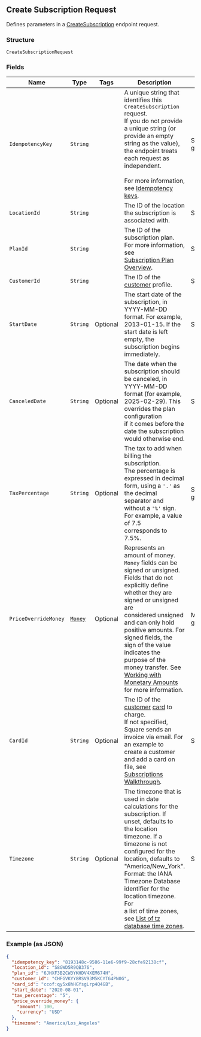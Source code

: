 ## Create Subscription Request

Defines parameters in a 
[CreateSubscription](#endpoint-subscriptions-createsubscription) endpoint request.

### Structure

`CreateSubscriptionRequest`

### Fields

| Name | Type | Tags | Description | Getter |
|  --- | --- | --- | --- | --- |
| `IdempotencyKey` | `String` |  | A unique string that identifies this `CreateSubscription` request.<br>If you do not provide a unique string (or provide an empty string as the value),<br>the endpoint treats each request as independent.<br><br>For more information, see [Idempotency keys](https://developer.squareup.com/docs/docs/working-with-apis/idempotency). | String getIdempotencyKey() |
| `LocationId` | `String` |  | The ID of the location the subscription is associated with. | String getLocationId() |
| `PlanId` | `String` |  | The ID of the subscription plan. For more information, see <br>[Subscription Plan Overview](https://developer.squareup.com/docs/docs/subscriptions/overview). | String getPlanId() |
| `CustomerId` | `String` |  | The ID of the [customer](#type-customer) profile. | String getCustomerId() |
| `StartDate` | `String` | Optional | The start date of the subscription, in YYYY-MM-DD format. For example,<br>2013-01-15. If the start date is left empty, the subscription begins <br>immediately. | String getStartDate() |
| `CanceledDate` | `String` | Optional | The date when the subscription should be canceled, in <br>YYYY-MM-DD format (for example, 2025-02-29). This overrides the plan configuration <br>if it comes before the date the subscription would otherwise end. | String getCanceledDate() |
| `TaxPercentage` | `String` | Optional | The tax to add when billing the subscription.<br>The percentage is expressed in decimal form, using a `'.'` as the decimal<br>separator and without a `'%'` sign. For example, a value of 7.5<br>corresponds to 7.5%. | String getTaxPercentage() |
| `PriceOverrideMoney` | [`Money`](/doc/models/money.md) | Optional | Represents an amount of money. `Money` fields can be signed or unsigned.<br>Fields that do not explicitly define whether they are signed or unsigned are<br>considered unsigned and can only hold positive amounts. For signed fields, the<br>sign of the value indicates the purpose of the money transfer. See<br>[Working with Monetary Amounts](https://developer.squareup.com/docs/build-basics/working-with-monetary-amounts)<br>for more information. | Money getPriceOverrideMoney() |
| `CardId` | `String` | Optional | The ID of the [customer](#type-customer) [card](#type-card) to charge.<br>If not specified, Square sends an invoice via email. For an example to<br>create a customer and add a card on file, see [Subscriptions Walkthrough](https://developer.squareup.com/docs/docs/subscriptions-api/walkthrough). | String getCardId() |
| `Timezone` | `String` | Optional | The timezone that is used in date calculations for the subscription. If unset, defaults to<br>the location timezone. If a timezone is not configured for the location, defaults to "America/New_York".<br>Format: the IANA Timezone Database identifier for the location timezone. For<br>a list of time zones, see [List of tz database time zones](https://en.wikipedia.org/wiki/List_of_tz_database_time_zones). | String getTimezone() |

### Example (as JSON)

```json
{
  "idempotency_key": "8193148c-9586-11e6-99f9-28cfe92138cf",
  "location_id": "S8GWD5R9QB376",
  "plan_id": "6JHXF3B2CW3YKHDV4XEM674H",
  "customer_id": "CHFGVKYY8RSV93M5KCYTG4PN0G",
  "card_id": "ccof:qy5x8hHGYsgLrp4Q4GB",
  "start_date": "2020-08-01",
  "tax_percentage": "5",
  "price_override_money": {
    "amount": 100,
    "currency": "USD"
  },
  "timezone": "America/Los_Angeles"
}
```

